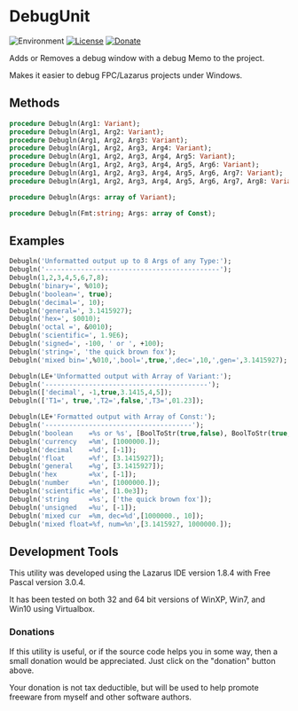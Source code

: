 # DebugUnit
![Environment](https://img.shields.io/badge/Windows-XP,%20Vista,%207,%208,%2010-brightgreen.svg)
[![License](https://img.shields.io/badge/license-unlicense-yellow.svg)](https://unlicense.org)
[![Donate](https://img.shields.io/badge/Donate-PayPal-red.svg)](https://www.paypal.me/JimDreherHome)

Adds or Removes a debug window with a debug Memo to the project.

Makes it easier to debug FPC/Lazarus projects under Windows.

## Methods
	
```pascal
procedure Debugln(Arg1: Variant);
procedure Debugln(Arg1, Arg2: Variant);
procedure Debugln(Arg1, Arg2, Arg3: Variant);
procedure Debugln(Arg1, Arg2, Arg3, Arg4: Variant);
procedure Debugln(Arg1, Arg2, Arg3, Arg4, Arg5: Variant);
procedure Debugln(Arg1, Arg2, Arg3, Arg4, Arg5, Arg6: Variant);
procedure Debugln(Arg1, Arg2, Arg3, Arg4, Arg5, Arg6, Arg7: Variant);
procedure Debugln(Arg1, Arg2, Arg3, Arg4, Arg5, Arg6, Arg7, Arg8: Variant);

procedure Debugln(Args: array of Variant);

procedure Debugln(Fmt:string; Args: array of Const);
```

## Examples

```pascal
Debugln('Unformatted output up to 8 Args of any Type:');
Debugln('--------------------------------------------');
Debugln(1,2,3,4,5,6,7,8);
Debugln('binary=', %010);
Debugln('boolean=', true);
Debugln('decimal=', 10);
Debugln('general=', 3.1415927);
Debugln('hex=', $0010);
Debugln('octal =', &0010);
Debugln('scientific=', 1.9E6);
Debugln('signed=', -100, ' or ', +100);
Debugln('string=', 'the quick brown fox');
Debugln('mixed bin=',%010,',bool=',true,',dec=',10,',gen=',3.1415927);

Debugln(LE+'Unformatted output with Array of Variant:');
Debugln('-----------------------------------------');
Debugln(['decimal', -1,true,3.1415,4,5]);
Debugln(['T1=', true,',T2=',false,',T3=',01.23]);

Debugln(LE+'Formatted output with Array of Const:');
Debugln('-------------------------------------');
Debugln('boolean    =%s or %s', [BoolToStr(true,false), BoolToStr(true,true)]);
Debugln('currency   =%m', [1000000.]);
Debugln('decimal    =%d', [-1]);
Debugln('float      =%f', [3.1415927]);
Debugln('general    =%g', [3.1415927]);
Debugln('hex        =%x', [-1]);
Debugln('number     =%n', [1000000.]);
Debugln('scientific =%e', [1.0e3]);
Debugln('string     =%s', ['the quick brown fox']);
Debugln('unsigned   =%u', [-1]);
Debugln('mixed cur  =%m, dec=%d',[1000000., 10]);
Debugln('mixed float=%f, num=%n',[3.1415927, 1000000.]);
```

## Development Tools

This utility was developed using the Lazarus IDE version 1.8.4 with Free Pascal version 3.0.4.

It has been tested on both 32 and 64 bit versions of WinXP, Win7, and Win10 using Virtualbox.

### Donations

If this utility is useful, or if the source code helps you in some way, then a small donation would be appreciated.  Just click on the "donation" button above.

Your donation is not tax deductible, but will be used to help promote freeware from myself and other software authors.  
